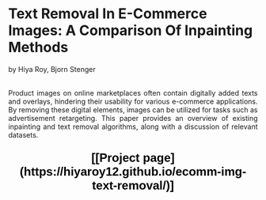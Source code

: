 # Text Removal In E-Commerce Images: A Comparison Of Inpainting Methods

by Hiya Roy, Bjorn Stenger

<p align="justify" "font-size:30px;">
  <br>
Product images on online marketplaces often contain digitally added texts and overlays, hindering their usability for various e-commerce applications. By removing these digital elements, images can be utilized for tasks such as advertisement retargeting. This paper provides an overview of existing inpainting and text removal algorithms, along with a discussion of relevant datasets.
</p>

<p style="font-family: Arial, Helvetica, sans-serif; text-align: center; font-size: 24px; color: black; margin-bottom: 20px; font-weight: bold;">
    [[Project page](https://hiyaroy12.github.io/ecomm-img-text-removal/)]
</p>
